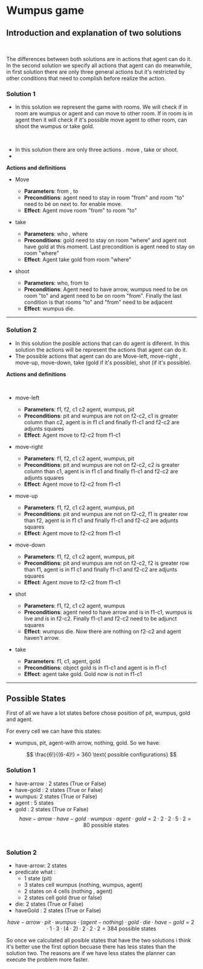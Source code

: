 # Wumpus game


## Introduction and explanation of two solutions
<br>

The differences between both solutions are in actions that agent can do it. In the second solution we specify all actions that agent can do meanwhile, in first solution there are only three general actions but it's restricted by other conditions that need to complish before realize the action. 



### **Solution 1**


* In this solution we represent the game with rooms. We will check if in room are wumpus or agent and can move to other room.  If in room is in agent then it will check if it's possible move agent to other room, can shoot the wumpus or take gold.
<br>

* In this solution there are only three actions . move , take or shoot. 
* 

**Actions and definitions**


* Move
  * **Parameters**: from , to
  * **Preconditions**: agent need to stay in room "from" and room "to" need to bé on next to. for enable move. 
  * **Effect**: Agent move room "from" to room "to"

* take
  * **Parameters**: who , where
  * **Preconditions**: gold need to stay on room "where" and agent not have gold at this moment. Last precondition is agent need to stay on room "where" 
  * **Effect**: Agent take gold from room "where"


* shoot
  * **Parameters**: who, from to
  * **Preconditions**: Agent need to have arrow, wumpus need to be on room "to" and agent need to be on room "from". Finally the last condition is that rooms "to" and "from" need to be adjacent
  * **Effect**: wumpus die.



---

### **Solution 2**

* In this solution the posible actions that can do agent is diferent. In this solution the actions will be represent the actions that agent can do it. 
* The possible actions that agent can do are Move-left, move-right , move-up, move-down, take (gold if it's possible), shot (if it's possible).  

**Actions and definitions**

<br>

* move-left
  * **Parameters**: f1, f2, c1 c2 agent, wumpus, pit
  * **Preconditions**: pit and wumpus are not on f2-c2, c1 is greater column than c2, agent is in f1 c1 and finally f1-c1 and f2-c2 are adjunts squares
  * **Effect**: Agent move to f2-c2 from f1-c1

* move-right
  * **Parameters**: f1, f2, c1 c2 agent, wumpus, pit
  * **Preconditions**: pit and wumpus are not on f2-c2, c2 is greater column than c1, agent is in f1 c1 and finally f1-c1 and f2-c2 are adjunts squares
  * **Effect**: Agent move to f2-c2 from f1-c1
  
* move-up
  * **Parameters**: f1, f2, c1 c2 agent, wumpus, pit
  * **Preconditions**:  pit and wumpus are not on f2-c2, f1 is greater row than f2, agent is in f1 c1 and finally f1-c1 and f2-c2 are adjunts squares
  * **Effect**: Agent move to f2-c2 from f1-c1
  
* move-down
  * **Parameters**: f1, f2, c1 c2 agent, wumpus, pit
  * **Preconditions**: pit and wumpus are not on f2-c2, f2 is greater row than f1, agent is in f1 c1 and finally f1-c1 and f2-c2 are adjunts squares
  * **Effect**: Agent move to f2-c2 from f1-c1


* shot
  * **Parameters**: f1, f2, c1 c2 agent, wumpus
  * **Preconditions**: agent need to have arrow and is in f1-c1, wumpus is live and is in f2-c2. Finally f1-c1 and f2-c2 need to be adjunct squares
  * **Effect**: wumpus die. Now there are nothing on f2-c2 and agent haven't arrow.

* take
  * **Parameters**: f1, c1, agent, gold
  * **Preconditions**: object gold is in f1-c1 and agent is in f1-c1
  * **Effect**: agent take gold. Gold now is not in f1-c1
 
 ---


 ## Possible States

First of all we have a lot states before chose position of pit, wumpus, gold and agent.

For every cell we can have this states:

* wumpus, pit, agent-with arrow, nothing, gold. So we have:



$$
\frac{6!}{(6-4)!} = 360 \text{ possible configurations}
$$


 ### **Solution 1**
  * have-arrow : 2 states (True or False)
  * have-gold : 2 states (True or False)
  * wumpus: 2 states (True or False)
  * agent : 5 states
  * gold : 2 states (True or False)
$$
have-arrow \  · \ have-gold \ · \ wumpus \ · \ agent \ ·  \ gold = 2·2·2·5·2 = 80 \ \text{possible states} 
$$
 
<br>

 ### **Solution 2**
 * have-arrow: 2 states
 * predicate what : 
   * 1 state (pit) 
   * 3 states cell wumpus (nothing, wumpus, agent)
   * 2 states on 4 cells (nothing , agent) 
   * 2 states cell gold (true or false)   
 * die: 2 states (True or False)
 * haveGold : 2 states (True or False)

$$
  have-arrow · pit · wumpus · (agent-nothing) · gold · die · have-gold = 2 · 1 · 3 · (4·2) · 2 · 2 · 2 = 384  \text{ possible states}
$$

So once we calculated all posible states that have the two solutions i think it's better use the first option becuase there has less states than the solution two. The reasons are if we have less states the planner can execute the problem more faster.

